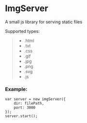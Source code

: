 # ImgServer
A small js library for serving static files

Supported types:
> * .html 
> * .txt
> * .css
> * .gif
> * .jpg
> * .png
> * .svg
> * .js

### Example:
```
var server = new imgServer({
    dir: filePath,
    port: 3000
});
server.start();
```
